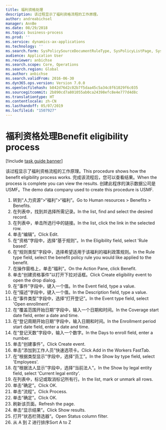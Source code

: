 ```yaml
---
title: 福利资格处理
description: 该过程显示了福利资格流程的工作原理。
author: andreabichsel
manager: AnnBe
ms.date: 08/29/2018
ms.topic: business-process
ms.prod: ''
ms.service: dynamics-ax-applications
ms.technology: ''
ms.search.form: SysPolicySourceDocumentRuleType, SysPolicyListPage, SysPolicy, HcmBenefitEligibilityPolicy, HcmBenefit
audience: Application User
ms.reviewer: anbichse
ms.search.scope: Core, Operations
ms.search.region: Global
ms.author: anbichse
ms.search.validFrom: 2016-06-30
ms.dyn365.ops.version: Version 7.0.0
ms.openlocfilehash: b842d76d2c02b7f5daa45c5a34c8f61029f6c035
ms.sourcegitcommit: 2b890cd7a801055ab0ca24398efc8e4e777d4d8c
ms.translationtype: HT
ms.contentlocale: zh-CN
ms.lasthandoff: 05/07/2019
ms.locfileid: "1507927"
---
```

# <a name="benefit-eligibility-process"></a><span data-ttu-id="3e76f-103">福利资格处理</span><span class="sxs-lookup"><span data-stu-id="3e76f-103">Benefit eligibility process</span></span>

[!include [task guide banner](../../includes/task-guide-banner.md)]

<span data-ttu-id="3e76f-104">该过程显示了福利资格流程的工作原理。</span><span class="sxs-lookup"><span data-stu-id="3e76f-104">This procedure shows how the benefit eligibility process works.</span></span> <span data-ttu-id="3e76f-105">完成该流程后，您可以查看结果。</span><span class="sxs-lookup"><span data-stu-id="3e76f-105">When the process is complete you can view the results.</span></span> <span data-ttu-id="3e76f-106">创建此程序的演示数据公司是 USMF。</span><span class="sxs-lookup"><span data-stu-id="3e76f-106">The demo data company used to create this procedure is USMF.</span></span>

1. <span data-ttu-id="3e76f-107">转到“人力资源”>“福利”>“福利”。</span><span class="sxs-lookup"><span data-stu-id="3e76f-107">Go to Human resources > Benefits > Benefits.</span></span>
2. <span data-ttu-id="3e76f-108">在列表中，找到并选择所需记录。</span><span class="sxs-lookup"><span data-stu-id="3e76f-108">In the list, find and select the desired record.</span></span>
3. <span data-ttu-id="3e76f-109">在列表中，单击所选行中的链接。</span><span class="sxs-lookup"><span data-stu-id="3e76f-109">In the list, click the link in the selected row.</span></span>
4. <span data-ttu-id="3e76f-110">单击“编辑”。</span><span class="sxs-lookup"><span data-stu-id="3e76f-110">Click Edit.</span></span>
5. <span data-ttu-id="3e76f-111">在“资格”字段中，选择“基于规则”。</span><span class="sxs-lookup"><span data-stu-id="3e76f-111">In the Eligibility field, select 'Rule based'.</span></span>
6. <span data-ttu-id="3e76f-112">在“规则类型”字段中，选择希望适用于该福利的福利政策规则。</span><span class="sxs-lookup"><span data-stu-id="3e76f-112">In the Rule type field, select the benefit policy rule you would like applied to the benefit.</span></span>
7. <span data-ttu-id="3e76f-113">在操作窗格上，单击“福利”。</span><span class="sxs-lookup"><span data-stu-id="3e76f-113">On the Action Pane, click Benefit.</span></span>
8. <span data-ttu-id="3e76f-114">单击“创建资格事件”以打开下拉对话框。</span><span class="sxs-lookup"><span data-stu-id="3e76f-114">Click Create eligibility event to open the drop dialog.</span></span>
9. <span data-ttu-id="3e76f-115">在“事件”字段中，键入一个值。</span><span class="sxs-lookup"><span data-stu-id="3e76f-115">In the Event field, type a value.</span></span>
10. <span data-ttu-id="3e76f-116">在“描述”字段中，键入一个值。</span><span class="sxs-lookup"><span data-stu-id="3e76f-116">In the Description field, type a value.</span></span>
11. <span data-ttu-id="3e76f-117">在“事件类型”字段中，选择“打开登记”。</span><span class="sxs-lookup"><span data-stu-id="3e76f-117">In the Event type field, select 'Open enrollment'.</span></span>
12. <span data-ttu-id="3e76f-118">在“覆盖范围开始日期”字段中，输入一个日期和时间。</span><span class="sxs-lookup"><span data-stu-id="3e76f-118">In the Coverage start date field, enter a date and time.</span></span>
13. <span data-ttu-id="3e76f-119">在“登记周期开始日期”字段中，输入日期和时间。</span><span class="sxs-lookup"><span data-stu-id="3e76f-119">In the Enrollment period start date field, enter a date and time.</span></span>
14. <span data-ttu-id="3e76f-120">在“登记天数”字段中，输入一个数字。</span><span class="sxs-lookup"><span data-stu-id="3e76f-120">In the Days to enroll field, enter a number.</span></span>
15. <span data-ttu-id="3e76f-121">单击“创建事件”。</span><span class="sxs-lookup"><span data-stu-id="3e76f-121">Click Create event.</span></span>
16. <span data-ttu-id="3e76f-122">单击“添加到工作人员”快速选项卡。</span><span class="sxs-lookup"><span data-stu-id="3e76f-122">Click Add in the Workers FastTab.</span></span>
17. <span data-ttu-id="3e76f-123">在“根据类型显示”字段中，选择“员工”。</span><span class="sxs-lookup"><span data-stu-id="3e76f-123">In the Show by type field, select 'Employees'.</span></span>
18. <span data-ttu-id="3e76f-124">在“根据法人显示”字段中，选择“当前法人”。</span><span class="sxs-lookup"><span data-stu-id="3e76f-124">In the Show by legal entity field, select 'Current legal entity'.</span></span>
19. <span data-ttu-id="3e76f-125">在列表中，标记或取消标记所有行。</span><span class="sxs-lookup"><span data-stu-id="3e76f-125">In the list, mark or unmark all rows.</span></span>
20. <span data-ttu-id="3e76f-126">单击“确定”。</span><span class="sxs-lookup"><span data-stu-id="3e76f-126">Click OK.</span></span>
21. <span data-ttu-id="3e76f-127">单击“流程”。</span><span class="sxs-lookup"><span data-stu-id="3e76f-127">Click Process.</span></span>
22. <span data-ttu-id="3e76f-128">单击“确定”。</span><span class="sxs-lookup"><span data-stu-id="3e76f-128">Click OK.</span></span>
23. <span data-ttu-id="3e76f-129">刷新该页面。</span><span class="sxs-lookup"><span data-stu-id="3e76f-129">Refresh the page.</span></span>
24. <span data-ttu-id="3e76f-130">单击“显示结果”。</span><span class="sxs-lookup"><span data-stu-id="3e76f-130">Click Show results.</span></span>
25. <span data-ttu-id="3e76f-131">打开“状态栏筛选器“。</span><span class="sxs-lookup"><span data-stu-id="3e76f-131">Open Status column filter.</span></span>
26. <span data-ttu-id="3e76f-132">从 A 到 Z 进行排序</span><span class="sxs-lookup"><span data-stu-id="3e76f-132">Sort A to Z</span></span>

